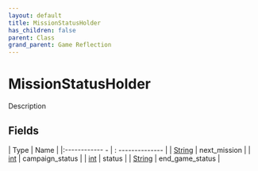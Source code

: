 ```yaml
---
layout: default
title: MissionStatusHolder
has_children: false
parent: Class
grand_parent: Game Reflection
---
```

# MissionStatusHolder
Description 

## Fields
| Type | Name |
|:------------ - | : -------------- |
| [String](game-reflection/components/string.md) | next_mission |
| [int](game-reflection/enums/int.md) | campaign_status |
| [int](game-reflection/enums/int.md) | status |
| [String](game-reflection/components/string.md) | end_game_status |
